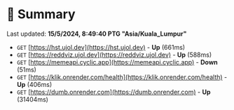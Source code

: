 # 📖 Summary
Last updated: **15/5/2024, 8:49:40 PTG "Asia/Kuala_Lumpur"**

- `GET` [https://hst.ujol.dev](https://hst.ujol.dev) - **Up** (661ms)
- `GET` [https://reddviz.ujol.dev](https://reddviz.ujol.dev) - **Up** (588ms)
- `GET` [https://memeapi.cyclic.app](https://memeapi.cyclic.app) - **Down** (51ms)
- `GET` [https://klik.onrender.com/health](https://klik.onrender.com/health) - **Up** (406ms)
- `GET` [https://dumb.onrender.com](https://dumb.onrender.com) - **Up** (31404ms)
